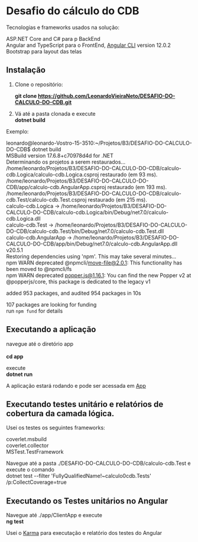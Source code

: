 # Desafio do cálculo do CDB

Tecnologias e frameworks usados na solução:

ASP.NET Core and C# para p BackEnd <br />
Angular and TypeScript para o FrontEnd, [Angular CLI](https://github.com/angular/angular-cli) version 12.0.2 <br />
Bootstrap para layout das telas <br />

## Instalação

1. Clone o repositório:

   <b> git clone https://github.com/LeonardoVieiraNeto/DESAFIO-DO-CALCULO-DO-CDB.git </b>

1. Vá até a pasta clonada e execute <br />
<b>dotnet build</b> 

Exemplo:

leonardo@leonardo-Vostro-15-3510:~/Projetos/B3/DESAFIO-DO-CALCULO-DO-CDB$ dotnet build <br />
MSBuild version 17.6.8+c70978d4d for .NET<br />
  Determinando os projetos a serem restaurados... <br />
  /home/leonardo/Projetos/B3/DESAFIO-DO-CALCULO-DO-CDB/calculo-cdb.Logica/calculo-cdb.Logica.csproj restaurado (em 93 ms). <br />
  /home/leonardo/Projetos/B3/DESAFIO-DO-CALCULO-DO-CDB/app/calculo-cdb.AngularApp.csproj restaurado (em 193 ms). <br />
  /home/leonardo/Projetos/B3/DESAFIO-DO-CALCULO-DO-CDB/calculo-cdb.Test/calculo-cdb.Test.csproj restaurado (em 215 ms). <br />
  calculo-cdb.Logica -> /home/leonardo/Projetos/B3/DESAFIO-DO-CALCULO-DO-CDB/calculo-cdb.Logica/bin/Debug/net7.0/calculo-cdb.Logica.dll <br />
  calculo-cdb.Test -> /home/leonardo/Projetos/B3/DESAFIO-DO-CALCULO-DO-CDB/calculo-cdb.Test/bin/Debug/net7.0/calculo-cdb.Test.dll <br />
  calculo-cdb.AngularApp -> /home/leonardo/Projetos/B3/DESAFIO-DO-CALCULO-DO-CDB/app/bin/Debug/net7.0/calculo-cdb.AngularApp.dll <br />
  v20.5.1 <br />
  Restoring dependencies using 'npm'. This may take several minutes... <br />
  npm WARN deprecated @npmcli/move-file@2.0.1: This functionality has been moved to @npmcli/fs <br />
  npm WARN deprecated popper.js@1.16.1: You can find the new Popper v2 at @popperjs/core, this package is dedicated to the legacy v1 <br />
  
  added 953 packages, and audited 954 packages in 10s <br />
  
  107 packages are looking for funding <br />
    run `npm fund` for details <br />

## Executando a aplicação 

navegue até o diretório app <br />  
<b>cd app </b> <br />

execute <br />
<b> dotnet run </b>  <br />

A aplicação estará rodando e pode ser acessada em [App](https://localhost:7129/) <br />

## Executando testes unitário e relatórios de cobertura da camada lógica. 

Usei os testes os seguintes frameworks: 

coverlet.msbuild <br />
coverlet.collector <br />
MSTest.TestFramework <br />

Navegue até a pasta ./DESAFIO-DO-CALCULO-DO-CDB/calculo-cdb.Test e execute o comando  <br />
dotnet test --filter 'FullyQualifiedName!~calculo0cdb.Tests' /p:CollectCoverage=true <br />

## Executando os Testes unitários no Angular

Navegue até ./app/ClientApp e execute  <br /> 
<b> ng test </b>  <br />

Usei o [Karma](https://karma-runner.github.io) para executação e relatório dos testes do Angular



